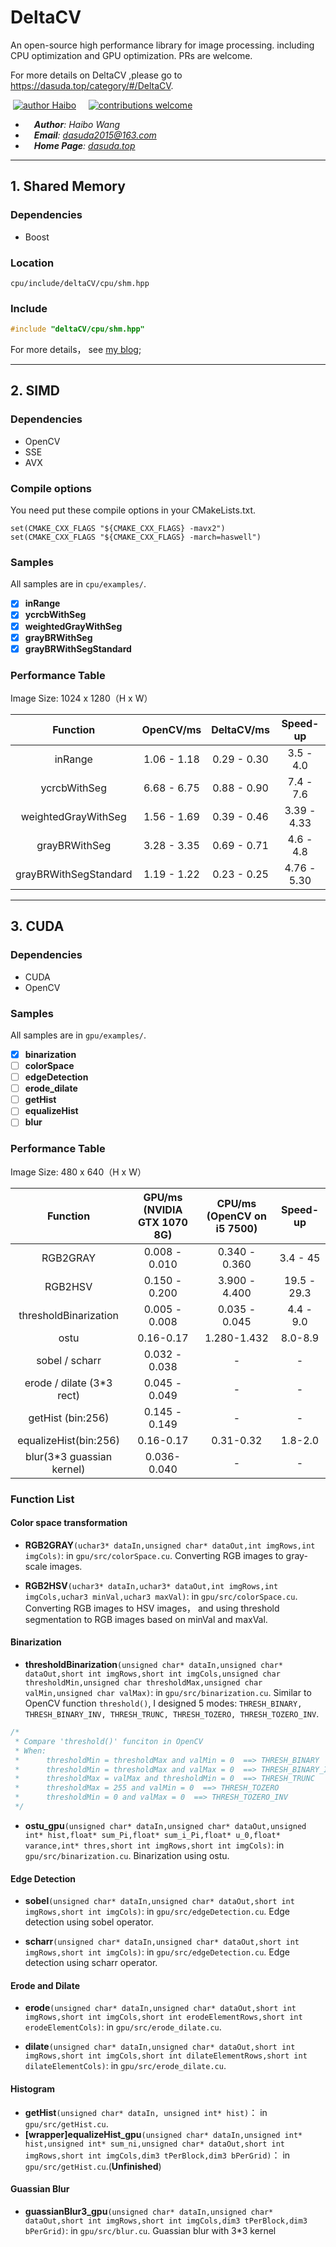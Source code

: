 # DeltaCV
An open-source high performance library for image processing. including CPU optimization and GPU optimization. PRs are welcome. 

For more details on DeltaCV ,please go to  https://dasuda.top/category/#/DeltaCV.

&nbsp;[![author Haibo](https://img.shields.io/badge/author-Haibo%20Wong-blue.svg?style=flat)](https://github.com/DasudaRunner/Object-Tracking)&nbsp;&nbsp;&nbsp;&nbsp;
[![contributions welcome](https://img.shields.io/badge/contributions-welcome-brightgreen.svg?style=flat)](https://github.com/dwyl/esta/issues)<br>
- &emsp;***Author**: Haibo Wang*<br>
- &emsp;***Email**: dasuda2015@163.com*
- &emsp;***Home Page**: [dasuda.top](https://dasuda.top)*

---
## 1. Shared Memory

### Dependencies

- Boost

### Location

`cpu/include/deltaCV/cpu/shm.hpp`

### Include
```cpp
#include "deltaCV/cpu/shm.hpp"
```
For more details， see [my blog](https://dasuda.top/deltacv/2019/04/02/DeltaCV%E4%B9%8B%E5%85%B1%E4%BA%AB%E5%86%85%E5%AD%98%E7%AF%87/);

---
## 2. SIMD

### Dependencies

- OpenCV
- SSE
- AVX

### Compile options

You need put these compile options in your CMakeLists.txt.
```shell
set(CMAKE_CXX_FLAGS "${CMAKE_CXX_FLAGS} -mavx2")
set(CMAKE_CXX_FLAGS "${CMAKE_CXX_FLAGS} -march=haswell")
```

### Samples

All samples are in `cpu/examples/`. 

- [x] **inRange** 
- [x] **ycrcbWithSeg**
- [x] **weightedGrayWithSeg**
- [x] **grayBRWithSeg**
- [x] **grayBRWithSegStandard**

### Performance Table

Image Size: 1024 x 1280（H x W）

| Function | OpenCV/ms | DeltaCV/ms | Speed-up |
|:-:|:-:|:-:|:-:|
|inRange|1.06 - 1.18|0.29 - 0.30|3.5 - 4.0|
|ycrcbWithSeg|6.68 - 6.75 |0.88 - 0.90|7.4 - 7.6|
|weightedGrayWithSeg|1.56 - 1.69|0.39 - 0.46|3.39 - 4.33|
|grayBRWithSeg|3.28 - 3.35| 0.69 - 0.71|4.6 - 4.8|
|grayBRWithSegStandard|1.19 - 1.22|0.23 - 0.25|4.76 - 5.30|

---
## 3. CUDA

### Dependencies

- CUDA
- OpenCV

### Samples

All samples are in `gpu/examples/`. 

- [x] **binarization**
- [ ] **colorSpace**
- [ ] **edgeDetection**
- [ ] **erode_dilate**
- [ ] **getHist**
- [ ] **equalizeHist**
- [ ] **blur**

### Performance Table

Image Size: 480 x 640（H x W）

| Function | GPU/ms (NVIDIA GTX 1070 8G) | CPU/ms (OpenCV on i5 7500) | Speed-up |
|:-:|:-:|:-:|:-:|
|RGB2GRAY|0.008 - 0.010|0.340 - 0.360|3.4 - 45|
|RGB2HSV|0.150 - 0.200|3.900 - 4.400|19.5 - 29.3|
|thresholdBinarization|0.005 - 0.008|0.035 - 0.045|4.4 - 9.0|
|ostu|0.16-0.17|1.280-1.432|8.0-8.9|
|sobel / scharr|0.032 - 0.038|-|-|
|erode / dilate (3*3 rect)|0.045 - 0.049|-|-|
|getHist (bin:256)|0.145 - 0.149|-|-|
|equalizeHist(bin:256)|0.16-0.17|0.31-0.32|1.8-2.0|
|blur(3*3 guassian kernel)|0.036-0.040|-|-|

### Function List

#### Color space transformation

- **RGB2GRAY**`(uchar3* dataIn,unsigned char* dataOut,int imgRows,int imgCols)`: in `gpu/src/colorSpace.cu`. Converting RGB images to gray-scale images.

- **RGB2HSV**`(uchar3* dataIn,uchar3* dataOut,int imgRows,int imgCols,uchar3 minVal,uchar3 maxVal)`: in `gpu/src/colorSpace.cu`. Converting RGB images to HSV images， and using threshold segmentation to RGB images based on minVal and maxVal.

#### Binarization

- **thresholdBinarization**`(unsigned char* dataIn,unsigned char* dataOut,short int imgRows,short int imgCols,unsigned char thresholdMin,unsigned char thresholdMax,unsigned char valMin,unsigned char valMax)`: in `gpu/src/binarization.cu`. Similar to OpenCV function `threshold()`, I designed 5 modes: `THRESH_BINARY, THRESH_BINARY_INV, THRESH_TRUNC, THRESH_TOZERO, THRESH_TOZERO_INV`.

```cpp
/*
 * Compare 'threshold()' funciton in OpenCV
 * When:
 *      thresholdMin = thresholdMax and valMin = 0  ==> THRESH_BINARY
 *      thresholdMin = thresholdMax and valMax = 0  ==> THRESH_BINARY_INV
 *      thresholdMax = valMax and thresholdMin = 0  ==> THRESH_TRUNC
 *      thresholdMax = 255 and valMin = 0  ==> THRESH_TOZERO
 *      thresholdMin = 0 and valMax = 0  ==> THRESH_TOZERO_INV
 */
```

- **ostu_gpu**`(unsigned char* dataIn,unsigned char* dataOut,unsigned int* hist,float* sum_Pi,float* sum_i_Pi,float* u_0,float* varance,int* thres,short int imgRows,short int imgCols)`: in `gpu/src/binarization.cu`. Binarization using ostu.

#### Edge Detection

- **sobel**`(unsigned char* dataIn,unsigned char* dataOut,short int imgRows,short int imgCols)`: in `gpu/src/edgeDetection.cu`. Edge detection using sobel operator.

- **scharr**`(unsigned char* dataIn,unsigned char* dataOut,short int imgRows,short int imgCols)`: in `gpu/src/edgeDetection.cu`. Edge detection using scharr operator.

#### Erode and Dilate

- **erode**`(unsigned char* dataIn,unsigned char* dataOut,short int imgRows,short int imgCols,short int erodeElementRows,short int erodeElementCols)`: in `gpu/src/erode_dilate.cu`. 

- **dilate**`(unsigned char* dataIn,unsigned char* dataOut,short int imgRows,short int imgCols,short int dilateElementRows,short int dilateElementCols)`: in `gpu/src/erode_dilate.cu`. 

#### Histogram

- **getHist**`(unsigned char* dataIn, unsigned int* hist)`： in `gpu/src/getHist.cu`. 
- **\[wrapper\]equalizeHist_gpu**`(unsigned char* dataIn,unsigned int* hist,unsigned int* sum_ni,unsigned char* dataOut,short int imgRows,short int imgCols,dim3 tPerBlock,dim3 bPerGrid)`： in `gpu/src/getHist.cu`.(**Unfinished**)

#### Guassian Blur

- **guassianBlur3_gpu**`(unsigned char* dataIn,unsigned char* dataOut,short int imgRows,short int imgCols,dim3 tPerBlock,dim3 bPerGrid)`: in `gpu/src/blur.cu`. Guassian blur with 3\*3 kernel
